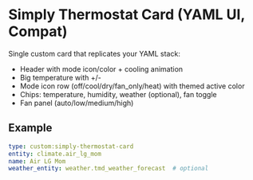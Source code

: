 # Simply Thermostat Card (YAML UI, Compat)

Single custom card that replicates your YAML stack:
- Header with mode icon/color + cooling animation
- Big temperature with +/-
- Mode icon row (off/cool/dry/fan_only/heat) with themed active color
- Chips: temperature, humidity, weather (optional), fan toggle
- Fan panel (auto/low/medium/high)

## Example
```yaml
type: custom:simply-thermostat-card
entity: climate.air_lg_mom
name: Air LG Mom
weather_entity: weather.tmd_weather_forecast  # optional
```
